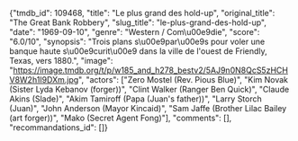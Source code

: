{"tmdb_id": 109468, "title": "Le plus grand des hold-up", "original_title": "The Great Bank Robbery", "slug_title": "le-plus-grand-des-hold-up", "date": "1969-09-10", "genre": "Western / Com\u00e9die", "score": "6.0/10", "synopsis": "Trois plans s\u00e9par\u00e9s pour voler une banque haute s\u00e9curit\u00e9 dans la ville de l'ouest de Friendly, Texas, vers 1880.", "image": "https://image.tmdb.org/t/p/w185_and_h278_bestv2/5AJ9n0N8QcS5zHCHV8W2h1I9DXm.jpg", "actors": ["Zero Mostel (Rev. Pious Blue)", "Kim Novak (Sister Lyda Kebanov (forger))", "Clint Walker (Ranger Ben Quick)", "Claude Akins (Slade)", "Akim Tamiroff (Papa (Juan's father))", "Larry Storch (Juan)", "John Anderson (Mayor Kincaid)", "Sam Jaffe (Brother Lilac Bailey (art forger))", "Mako (Secret Agent Fong)"], "comments": [], "recommandations_id": []}